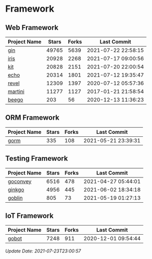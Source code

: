 # Framework

## Web Framework
| Project Name | Stars | Forks | Last Commit |
| ------------ | ----- | ----- | ----------- |
| [gin](https://github.com/gin-gonic/gin) | 49765 | 5639 | 2021-07-22 22:58:15 |
| [iris](https://github.com/kataras/iris) | 20928 | 2268 | 2021-07-17 09:00:56 |
| [kit](https://github.com/go-kit/kit) | 20828 | 2151 | 2021-07-20 22:00:54 |
| [echo](https://github.com/labstack/echo) | 20314 | 1801 | 2021-07-12 19:35:47 |
| [revel](https://github.com/revel/revel) | 12309 | 1397 | 2020-07-12 05:57:36 |
| [martini](https://github.com/go-martini/martini) | 11277 | 1127 | 2017-01-21 21:58:54 |
| [beego](https://github.com/astaxie/beego) | 203 | 56 | 2020-12-13 11:36:23 |

## ORM Framework
| Project Name | Stars | Forks | Last Commit |
| ------------ | ----- | ----- | ----------- |
| [gorm](https://github.com/jinzhu/gorm) | 335 | 108 | 2021-05-21 23:39:31 |

## Testing Framework
| Project Name | Stars | Forks | Last Commit |
| ------------ | ----- | ----- | ----------- |
| [goconvey](https://github.com/smartystreets/goconvey) | 6516 | 478 | 2021-04-27 05:44:01 |
| [ginkgo](https://github.com/onsi/ginkgo) | 4956 | 445 | 2021-06-02 18:34:18 |
| [goblin](https://github.com/franela/goblin) | 805 | 73 | 2021-05-19 01:27:13 |

## IoT Framework
| Project Name | Stars | Forks | Last Commit |
| ------------ | ----- | ----- | ----------- |
| [gobot](https://github.com/hybridgroup/gobot) | 7248 | 911 | 2020-12-01 09:54:44 |

*Update Date: 2021-07-23T23:00:57*